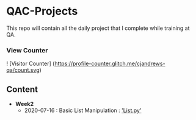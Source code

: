 # QAC-Projects
This repo will contain all the daily project that I complete while training at QA.
### View Counter
! [Visitor Counter] (https://profile-counter.glitch.me/cjandrews-qa/count.svg)
## Content
- **Week2**
	- 2020-07-16 : Basic List Manipulation : <a href="https://github.com/cjandrews-qa/QAC-Projects/blob/master/Week2/List.py" target="_blank"> 'List.py'</a>   

